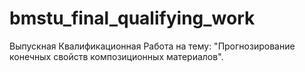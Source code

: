 # bmstu_final_qualifying_work
Выпускная Квалификационная Работа на тему: "Прогнозирование конечных свойств композиционных материалов". 
